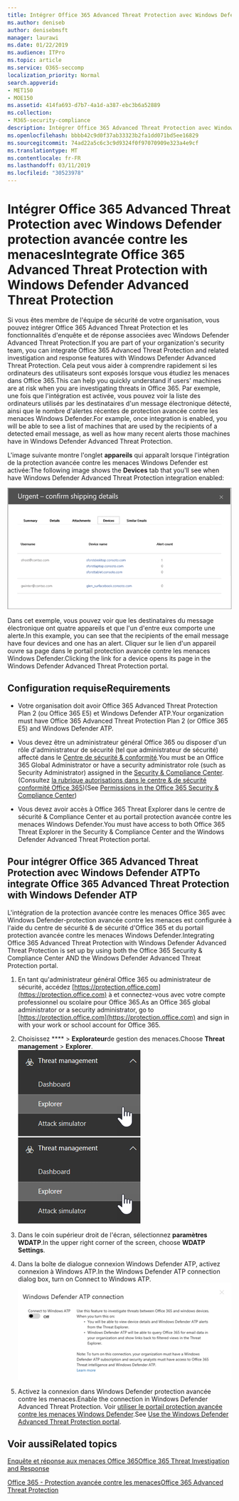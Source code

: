 ```yaml
---
title: Intégrer Office 365 Advanced Threat Protection avec Windows Defender protection avancée contre les menaces
ms.author: deniseb
author: denisebmsft
manager: laurawi
ms.date: 01/22/2019
ms.audience: ITPro
ms.topic: article
ms.service: O365-seccomp
localization_priority: Normal
search.appverid:
- MET150
- MOE150
ms.assetid: 414fa693-d7b7-4a1d-a387-ebc3b6a52889
ms.collection:
- M365-security-compliance
description: Intégrer Office 365 Advanced Threat Protection avec Windows Defender protection avancée contre les menaces pour consulter des informations plus détaillées sur la gestion des menaces.
ms.openlocfilehash: bbbb42c9d0f37ab33323b2fa1dd071bd5ee16829
ms.sourcegitcommit: 74ad22a5c6c3c9d9324f0f97070909e323a4e9cf
ms.translationtype: MT
ms.contentlocale: fr-FR
ms.lasthandoff: 03/11/2019
ms.locfileid: "30523978"
---
```

# <a name="integrate-office-365-advanced-threat-protection-with-windows-defender-advanced-threat-protection"></a><span data-ttu-id="65e88-103">Intégrer Office 365 Advanced Threat Protection avec Windows Defender protection avancée contre les menaces</span><span class="sxs-lookup"><span data-stu-id="65e88-103">Integrate Office 365 Advanced Threat Protection with Windows Defender Advanced Threat Protection</span></span>

<span data-ttu-id="65e88-104">Si vous êtes membre de l'équipe de sécurité de votre organisation, vous pouvez intégrer Office 365 Advanced Threat Protection et les fonctionnalités d'enquête et de réponse associées avec Windows Defender Advanced Threat Protection.</span><span class="sxs-lookup"><span data-stu-id="65e88-104">If you are part of your organization's security team, you can integrate Office 365 Advanced Threat Protection and related investigation and response features with Windows Defender Advanced Threat Protection.</span></span> <span data-ttu-id="65e88-105">Cela peut vous aider à comprendre rapidement si les ordinateurs des utilisateurs sont exposés lorsque vous étudiez les menaces dans Office 365.</span><span class="sxs-lookup"><span data-stu-id="65e88-105">This can help you quickly understand if users' machines are at risk when you are investigating threats in Office 365.</span></span> <span data-ttu-id="65e88-106">Par exemple, une fois que l'intégration est activée, vous pouvez voir la liste des ordinateurs utilisés par les destinataires d'un message électronique détecté, ainsi que le nombre d'alertes récentes de protection avancée contre les menaces Windows Defender.</span><span class="sxs-lookup"><span data-stu-id="65e88-106">For example, once integration is enabled, you will be able to see a list of machines that are used by the recipients of a detected email message, as well as how many recent alerts those machines have in Windows Defender Advanced Threat Protection.</span></span>
  
<span data-ttu-id="65e88-107">L'image suivante montre l'onglet **appareils** qui apparaît lorsque l'intégration de la protection avancée contre les menaces Windows Defender est activée:</span><span class="sxs-lookup"><span data-stu-id="65e88-107">The following image shows the **Devices** tab that you'll see when have Windows Defender Advanced Threat Protection integration enabled:</span></span> 
  
![Lorsque l'ATP Windows Defender est activé, vous pouvez voir une liste des ordinateurs avec des alertes.](media/fec928ea-8f0c-44d7-80b9-a2e0a8cd4e89.PNG)
  
<span data-ttu-id="65e88-109">Dans cet exemple, vous pouvez voir que les destinataires du message électronique ont quatre appareils et que l'un d'entre eux comporte une alerte.</span><span class="sxs-lookup"><span data-stu-id="65e88-109">In this example, you can see that the recipients of the email message have four devices and one has an alert.</span></span> <span data-ttu-id="65e88-110">Cliquer sur le lien d'un appareil ouvre sa page dans le portail protection avancée contre les menaces Windows Defender.</span><span class="sxs-lookup"><span data-stu-id="65e88-110">Clicking the link for a device opens its page in the Windows Defender Advanced Threat Protection portal.</span></span>
  
## <a name="requirements"></a><span data-ttu-id="65e88-111">Configuration requise</span><span class="sxs-lookup"><span data-stu-id="65e88-111">Requirements</span></span>

- <span data-ttu-id="65e88-112">Votre organisation doit avoir Office 365 Advanced Threat Protection Plan 2 (ou Office 365 E5) et Windows Defender ATP.</span><span class="sxs-lookup"><span data-stu-id="65e88-112">Your organization must have Office 365 Advanced Threat Protection Plan 2 (or Office 365 E5) and Windows Defender ATP.</span></span>
    
- <span data-ttu-id="65e88-113">Vous devez être un administrateur général Office 365 ou disposer d'un rôle d'administrateur de sécurité (tel que administrateur de sécurité) affecté dans le [Centre de sécurité &amp; conformité](https://protection.office.com).</span><span class="sxs-lookup"><span data-stu-id="65e88-113">You must be an Office 365 Global Administrator or have a security administrator role (such as Security Administrator) assigned in the [Security &amp; Compliance Center](https://protection.office.com).</span></span> <span data-ttu-id="65e88-114">(Consultez [la rubrique autorisations dans le centre &amp; de sécurité conformité Office 365](permissions-in-the-security-and-compliance-center.md))</span><span class="sxs-lookup"><span data-stu-id="65e88-114">(See [Permissions in the Office 365 Security &amp; Compliance Center](permissions-in-the-security-and-compliance-center.md))</span></span>
    
- <span data-ttu-id="65e88-115">Vous devez avoir accès à Office 365 Threat Explorer dans le centre de sécurité & Compliance Center et au portail protection avancée contre les menaces Windows Defender.</span><span class="sxs-lookup"><span data-stu-id="65e88-115">You must have access to both Office 365 Threat Explorer in the Security & Compliance Center and the Windows Defender Advanced Threat Protection portal.</span></span>
    
## <a name="to-integrate-office-365-advanced-threat-protection-with-windows-defender-atp"></a><span data-ttu-id="65e88-116">Pour intégrer Office 365 Advanced Threat Protection avec Windows Defender ATP</span><span class="sxs-lookup"><span data-stu-id="65e88-116">To integrate Office 365 Advanced Threat Protection with Windows Defender ATP</span></span>

<span data-ttu-id="65e88-117">L'intégration de la protection avancée contre les menaces Office 365 avec Windows Defender-protection avancée contre les menaces est configurée à l'aide du centre de sécurité & de sécurité d'Office 365 et du portail protection avancée contre les menaces Windows Defender.</span><span class="sxs-lookup"><span data-stu-id="65e88-117">Integrating Office 365 Advanced Threat Protection with Windows Defender Advanced Threat Protection is set up by using both the Office 365 Security & Compliance Center AND the Windows Defender Advanced Threat Protection portal.</span></span>
  
1. <span data-ttu-id="65e88-118">En tant qu'administrateur général Office 365 ou administrateur de sécurité, accédez [https://protection.office.com](https://protection.office.com) à et connectez-vous avec votre compte professionnel ou scolaire pour Office 365.</span><span class="sxs-lookup"><span data-stu-id="65e88-118">As an Office 365 global administrator or a security administrator, go to [https://protection.office.com](https://protection.office.com) and sign in with your work or school account for Office 365.</span></span> 
    
2. <span data-ttu-id="65e88-119">Choisissez \*\*\*\* \> **Explorateur**de gestion des menaces.</span><span class="sxs-lookup"><span data-stu-id="65e88-119">Choose **Threat management** \> **Explorer**.</span></span><br><span data-ttu-id="65e88-120">![Explorateur dans le menu gestion des menaces](media/ThreatMgmt-Explorer-nav.png)</span><span class="sxs-lookup"><span data-stu-id="65e88-120">![Explorer in Threat Management menu](media/ThreatMgmt-Explorer-nav.png)</span></span><br>
    
3. <span data-ttu-id="65e88-121">Dans le coin supérieur droit de l'écran, sélectionnez **paramètres WDATP**.</span><span class="sxs-lookup"><span data-stu-id="65e88-121">In the upper right corner of the screen, choose **WDATP Settings**.</span></span>
    
4. <span data-ttu-id="65e88-122">Dans la boîte de dialogue connexion Windows Defender ATP, activez connexion à Windows ATP.</span><span class="sxs-lookup"><span data-stu-id="65e88-122">In the Windows Defender ATP connection dialog box, turn on Connect to Windows ATP.</span></span><br>![Connexion ATP Windows Defender](media/Explorer-WDATPConnection-dialog.png)<br>
    
5. <span data-ttu-id="65e88-124">Activez la connexion dans Windows Defender protection avancée contre les menaces.</span><span class="sxs-lookup"><span data-stu-id="65e88-124">Enable the connection in Windows Defender Advanced Threat Protection.</span></span> <span data-ttu-id="65e88-125">Voir [utiliser le portail protection avancée contre les menaces Windows Defender](https://go.microsoft.com/fwlink/?linkid=859690).</span><span class="sxs-lookup"><span data-stu-id="65e88-125">See [Use the Windows Defender Advanced Threat Protection portal](https://go.microsoft.com/fwlink/?linkid=859690).</span></span>

  
## <a name="related-topics"></a><span data-ttu-id="65e88-126">Voir aussi</span><span class="sxs-lookup"><span data-stu-id="65e88-126">Related topics</span></span>

[<span data-ttu-id="65e88-127">Enquête et réponse aux menaces Office 365</span><span class="sxs-lookup"><span data-stu-id="65e88-127">Office 365 Threat Investigation and Response</span></span>](office-365-ti.md)
  
[<span data-ttu-id="65e88-128">Office 365 - Protection avancée contre les menaces</span><span class="sxs-lookup"><span data-stu-id="65e88-128">Office 365 Advanced Threat Protection</span></span>](office-365-atp.md)
  

